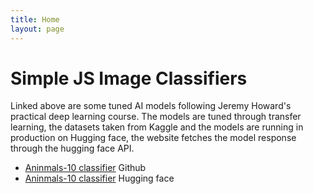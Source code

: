 ```yaml
---
title: Home
layout: page
---
```


# Simple JS Image Classifiers

Linked above are some tuned AI models following Jeremy Howard's practical deep learning course.
The models are tuned through transfer learning, the datasets taken from Kaggle and the models are running in production on Hugging face, the website fetches the model response through the hugging face API.

- [Aninmals-10 classifier](https://github.com/Furiek/PracticalDL/tree/main/animals-10) Github
- [Aninmals-10 classifier](https://huggingface.co/spaces/Furiek/animal_detector) Hugging face
